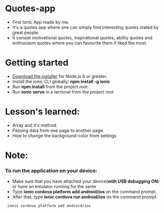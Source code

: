 # Quotes-app
<ul>
  <li> First Ionic App made by me.</li>
  <li>It's a quotes app where one can simply find interesting quotes stated by great people.</li>
 <li>It consist motivational quotes, inspirational quotes, ability quotes and enthusiasm quotes where you can favourite them if liked the most.</li>
 
  </ul>
  
  
  # Getting started
<ul>
<li><a href="https://nodejs.org/" rel="nofollow">Download the installer</a> for Node.js 6 or greater.</li>
<li>Install the ionic CLI globally: <b>npm install -g ionic</b></li>
<li>Run <b>npm install</b> from the project root.</li>
<li>Run <b>ionic serve</b> in a terminal from the project root.</li>
</ul>

# Lesson's learned:
<ul>
<li> Array and it's method.</li>
  <li>Passing data from one page to another page.</li>
  <li> How to change the background-color from settings</li>
  </ul>
  
# Note: 
<h3>
To run the application on your device:
</h3>
<ul>
  <li>Make sure that you have attached your device(<b>with USB debugging ON</b>) or have an emulator running for the same</li>
  <li> Type <b> ionic cordova platform add android/ios </b> on the command prompt.</li>
  <li> After that, type <b> ionic cordova run android/ios </b> on the command prompt.</li>
  </ul>
  
  <code> ionic cordova platform add android/ios</code>
